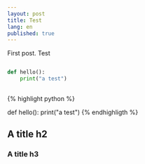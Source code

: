 ```yaml
---
layout: post
title: Test
lang: en
published: true
---
```


First post. Test

```python

def hello():
	print("a test")
	
```

{% highlight python %}

def hello():
	print("a test")
{% endhighligth %}

## A title h2

### A title h3